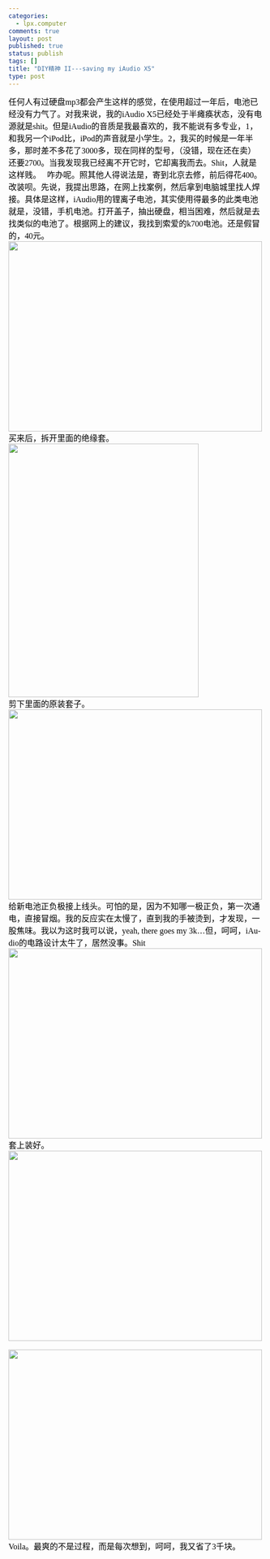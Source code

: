 ```yaml
--- 
categories: 
  - lpx.computer
comments: true
layout: post
published: true
status: publish
tags: []
title: "DIY精神 II---saving my iAudio X5"
type: post
---
```

<div id="msgcns!3725CC0EE38B1F6!1403" class="bvMsg">
<font size="3"><font color="#000000">任何人有过硬盘<span lang="EN-US"><font face="Calibri">mp3</font></span>都会产生这样的感觉，在使用超过一年后，电池已经没有力气了。对我来说，我的<span lang="EN-US"><font face="Calibri">iAudio X5</font></span>已经处于半瘫痪状态，没有电源就是<span lang="EN-US"><font face="Calibri">shit</font></span>。但是<span lang="EN-US"><font face="Calibri">iAudio</font></span>的音质是我最喜欢的，我不能说有多专业，<span lang="EN-US"><font face="Calibri">1</font></span>，和我另一个<span lang="EN-US"><font face="Calibri">iPod</font></span>比，<span lang="EN-US"><font face="Calibri">iPod</font></span>的声音就是小学生。<span lang="EN-US"><font face="Calibri">2</font></span>，我买的时候是一年半多，那时差不多花了<span lang="EN-US"><font face="Calibri">3000</font></span>多，现在同样的型号，（没错，现在还在卖）还要<span lang="EN-US"><font face="Calibri">2700</font></span>。当我发现我已经离不开它时，它却离我而去。<span lang="EN-US"><font face="Calibri">Shit</font></span>，人就是这样贱。</font></font>
<span lang="EN-US"><font face="Calibri" color="#000000" size="3"> </font></span>
<font size="3"><font color="#000000">咋办呢。照其他人得说法是，寄到北京去修，前后得花<span lang="EN-US"><font face="Calibri">400</font></span>。改装呗。先说，我提出思路，在网上找案例，然后拿到电脑城里找人焊接。具体是这样，<span lang="EN-US"><font face="Calibri">iAudio</font></span>用的锂离子电池，其实使用得最多的此类电池就是，没错，手机电池。打开盖子，抽出硬盘，相当困难，然后就是去找类似的电池了。根据网上的建议，我找到索爱的<span lang="EN-US"><font face="Calibri">k700</font></span>电池。还是假冒的，<span lang="EN-US"><font face="Calibri">40</font></span>元。</font></font>
<span lang="EN-US"><font face="Calibri" color="#000000" size="3"> </font></span>
<div style="width:502px;"><img height="375" alt="" src="http://farm1.static.flickr.com/150/354769240_6fc18c1c56.jpg?v=0" width="500"></div>
<font color="#000000" size="3">买来后，拆开里面的绝缘套。</font>
<span lang="EN-US"><font face="Calibri" color="#000000" size="3"> </font></span>
<div style="width:377px;"><img height="500" alt="" src="http://farm1.static.flickr.com/126/354769242_45556721bd.jpg?v=0" width="375"></div>
<font color="#000000" size="3">剪下里面的原装套子。</font>
<span lang="EN-US"><font face="Calibri" color="#000000" size="3"> </font></span>
<div style="width:502px;"><img height="375" alt="" src="http://farm1.static.flickr.com/150/354769258_6115ec9b0f.jpg?v=0" width="500"></div>
<font size="3"><font color="#000000">给新电池正负极接上线头。可怕的是，因为不知哪一极正负，第一次通电，直接冒烟。我的反应实在太慢了，直到我的手被烫到，才发现，一股焦味。我以为这时我可以说，<span lang="EN-US"><font face="Calibri">yeah, there goes my 3k…</font></span>但，呵呵，<span lang="EN-US"><font face="Calibri">iAudio</font></span>的电路设计太牛了，居然没事。<span lang="EN-US"><font face="Calibri">Shit</font></span></font></font>
<span lang="EN-US"><font face="Calibri" color="#000000" size="3"> </font></span>
<div style="width:502px;"><img height="375" alt="" src="http://farm1.static.flickr.com/125/354769260_0c3c7e2928.jpg?v=0" width="500"></div>
<font color="#000000" size="3">套上装好。</font>
<span lang="EN-US"><font face="Calibri" color="#000000" size="3"> </font></span>
<div style="width:502px;"><img height="375" alt="" src="http://farm1.static.flickr.com/127/354769262_62f5549c43.jpg?v=0" width="500"></div>
 
<div style="width:502px;"><img height="375" alt="" src="http://farm1.static.flickr.com/131/354769264_71ca84c002.jpg?v=0" width="500"></div>
<font size="3"><font color="#000000"><span lang="EN-US"><font face="Calibri">Voila</font></span>。最爽的不是过程，而是每次想到，呵呵，我又省了<span lang="EN-US"><font face="Calibri">3</font></span>千块。</font></font>
</div>
